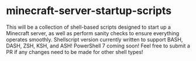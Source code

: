 # minecraft-server-startup-scripts
This will be a collection of shell-based scripts designed to start up a Minecraft server, as well as perform sanity checks to ensure everything operates smoothly.
Shellscript version currently written to support BASH, DASH, ZSH, KSH, and ASH! PowerShell 7 coming soon!
Feel free to submit a PR if any changes need to be made for other shell types!
